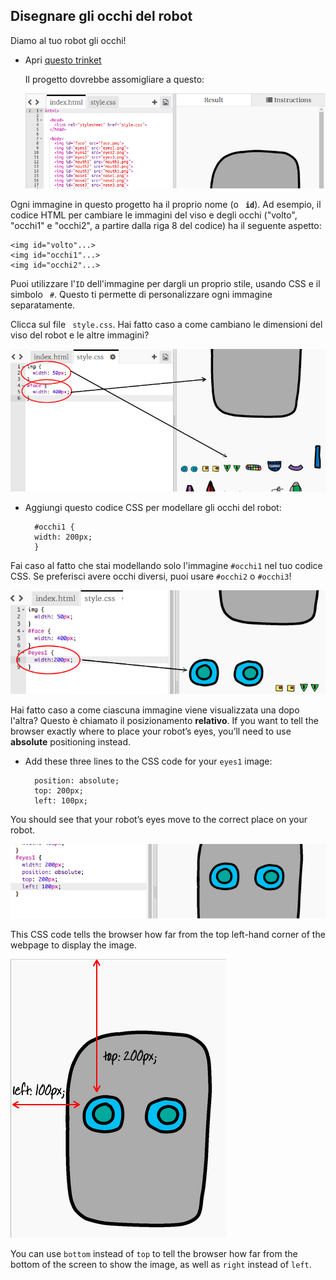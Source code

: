 ## Disegnare gli occhi del robot

Diamo al tuo robot gli occhi!

+ Apri [ questo trinket ](http://jumpto.cc/web-robot)
    
    Il progetto dovrebbe assomigliare a questo:
    
    ![screenshot](images/robot-starter.png)

Ogni immagine in questo progetto ha il proprio nome (o **` id`**). Ad esempio, il codice HTML per cambiare le immagini del viso e degli occhi ("volto", "occhi1" e "occhi2", a partire dalla riga 8 del codice) ha il seguente aspetto:

    <img id="volto"...>
    <img id="occhi1"...>
    <img id="occhi2"...>
    

Puoi utilizzare l'`ID` dell'immagine per dargli un proprio stile, usando CSS e il simbolo ` #`. Questo ti permette di personalizzare ogni immagine separatamente.

Clicca sul file ` style.css`. Hai fatto caso a come cambiano le dimensioni del viso del robot e le altre immagini?

![screenshot](images/robot-id.png)

+ Aggiungi questo codice CSS per modellare gli occhi del robot:
    
        #occhi1 {
        width: 200px;
        }
        

Fai caso al fatto che stai modellando solo l'immagine `#occhi1` nel tuo codice CSS. Se preferisci avere occhi diversi, puoi usare `#occhi2` o `#occhi3`!

![screenshot](images/robot-eyes-width.png)

Hai fatto caso a come ciascuna immagine viene visualizzata una dopo l'altra? Questo è chiamato il posizionamento **relativo**. If you want to tell the browser exactly where to place your robot’s eyes, you’ll need to use **absolute** positioning instead.

+ Add these three lines to the CSS code for your `eyes1` image:
    
        position: absolute;
        top: 200px;
        left: 100px;
        

You should see that your robot’s eyes move to the correct place on your robot.

![screenshot](images/robot-eyes-position.png)

This CSS code tells the browser how far from the top left-hand corner of the webpage to display the image.

![screenshot](images/robot-eyes-position2.png)

You can use `bottom` instead of `top` to tell the browser how far from the bottom of the screen to show the image, as well as `right` instead of `left`.